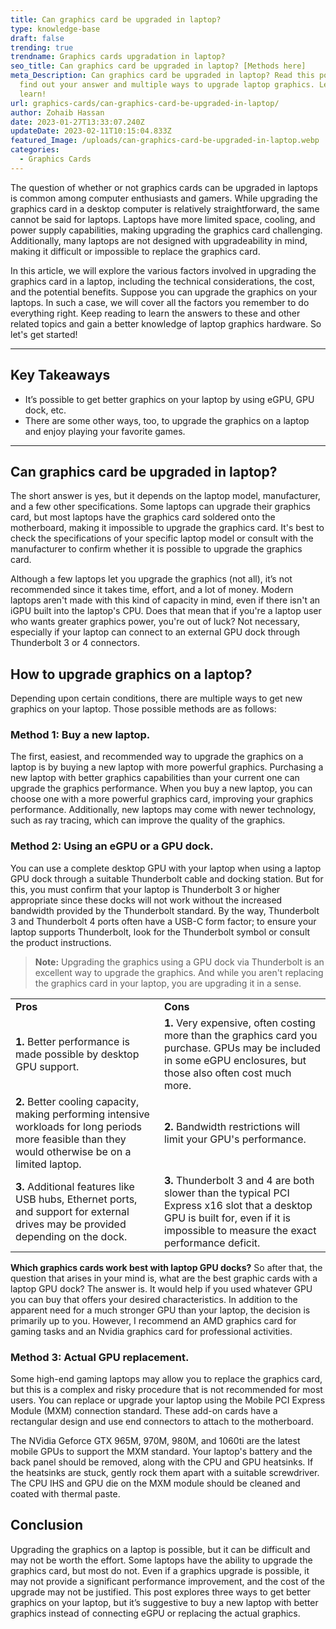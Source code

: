 ```yaml
---
title: Can graphics card be upgraded in laptop?
type: knowledge-base
draft: false
trending: true
trendname: Graphics cards upgradation in laptop?
seo_title: Can graphics card be upgraded in laptop? [Methods here]
meta_Description: Can graphics card be upgraded in laptop? Read this post to
  find out your answer and multiple ways to upgrade laptop graphics. Let’s
  learn!
url: graphics-cards/can-graphics-card-be-upgraded-in-laptop/
author: Zohaib Hassan
date: 2023-01-27T13:33:07.240Z
updateDate: 2023-02-11T10:15:04.833Z
featured_Image: /uploads/can-graphics-card-be-upgraded-in-laptop.webp
categories:
  - Graphics Cards
---
```

The question of whether or not graphics cards can be upgraded in laptops is common among computer enthusiasts and gamers. While upgrading the graphics card in a desktop computer is relatively straightforward, the same cannot be said for laptops. Laptops have more limited space, cooling, and power supply capabilities, making upgrading the graphics card challenging. Additionally, many laptops are not designed with upgradeability in mind, making it difficult or impossible to replace the graphics card.

In this article, we will explore the various factors involved in upgrading the graphics card in a laptop, including the technical considerations, the cost, and the potential benefits. Suppose you can upgrade the graphics on your laptops. In such a case, we will cover all the factors you remember to do everything right. Keep reading to learn the answers to these and other related topics and gain a better knowledge of laptop graphics hardware. So let's get started!

- - -

## Key Takeaways

* It’s possible to get better graphics on your laptop by using eGPU, GPU dock, etc.
* There are some other ways, too, to upgrade the graphics on a laptop and enjoy playing your favorite games.

- - -

## Can graphics card be upgraded in laptop?

The short answer is yes, but it depends on the laptop model, manufacturer, and a few other specifications. Some laptops can upgrade their graphics card, but most laptops have the graphics card soldered onto the motherboard, making it impossible to upgrade the graphics card. It's best to check the specifications of your specific laptop model or consult with the manufacturer to confirm whether it is possible to upgrade the graphics card.

Although a few laptops let you upgrade the graphics (not all), it’s not recommended since it takes time, effort, and a lot of money. Modern laptops aren't made with this kind of capacity in mind, even if there isn't an iGPU built into the laptop's CPU. Does that mean that if you're a laptop user who wants greater graphics power, you're out of luck? Not necessary, especially if your laptop can connect to an external GPU dock through Thunderbolt 3 or 4 connectors.

## How to upgrade graphics on a laptop?

Depending upon certain conditions, there are multiple ways to get new graphics on your laptop. Those possible methods are as follows: 

### Method 1: Buy a new laptop.

The first, easiest, and recommended way to upgrade the graphics on a laptop is by buying a new laptop with more powerful graphics. Purchasing a new laptop with better graphics capabilities than your current one can upgrade the graphics performance. When you buy a new laptop, you can choose one with a more powerful graphics card, improving your graphics performance. Additionally, new laptops may come with newer technology, such as ray tracing, which can improve the quality of the graphics. 

### Method 2: Using an eGPU or a GPU dock.

You can use a complete desktop GPU with your laptop when using a laptop GPU dock through a suitable Thunderbolt cable and docking station. But for this, you must confirm that your laptop is Thunderbolt 3 or higher appropriate since these docks will not work without the increased bandwidth provided by the Thunderbolt standard. By the way, Thunderbolt 3 and Thunderbolt 4 ports often have a USB-C form factor; to ensure your laptop supports Thunderbolt, look for the Thunderbolt symbol or consult the product instructions.

> **Note:** Upgrading the graphics using a GPU dock via Thunderbolt is an excellent way to upgrade the graphics. And while you aren't replacing the graphics card in your laptop, you are upgrading it in a sense.

|                                                                                                                                                        |                                                                                                                                                                                      |
| ------------------------------------------------------------------------------------------------------------------------------------------------------ | ------------------------------------------------------------------------------------------------------------------------------------------------------------------------------------ |
| **Pros**                                                                                                                                               | **Cons**                                                                                                                                                                             |
| **1.** Better performance is made possible by desktop GPU support.                                                                                     | **1.** Very expensive, often costing more than the graphics card you purchase. GPUs may be included in some eGPU enclosures, but those also often cost much more.                    |
| **2.** Better cooling capacity, making performing intensive workloads for long periods more feasible than they would otherwise be on a limited laptop. | **2.** Bandwidth restrictions will limit your GPU's performance.                                                                                                                     |
| **3.** Additional features like USB hubs, Ethernet ports, and support for external drives may be provided depending on the dock.                       | **3.** Thunderbolt 3 and 4 are both slower than the typical PCI Express x16 slot that a desktop GPU is built for, even if it is impossible to measure the exact performance deficit. |

**Which graphics cards work best with laptop GPU docks?** So after that, the question that arises in your mind is, what are the best graphic cards with a laptop GPU dock? The answer is. It would help if you used whatever GPU you can buy that offers your desired characteristics. In addition to the apparent need for a much stronger GPU than your laptop, the decision is primarily up to you. However, I recommend an AMD graphics card for gaming tasks and an Nvidia graphics card for professional activities.

### Method 3: Actual GPU replacement.

Some high-end gaming laptops may allow you to replace the graphics card, but this is a complex and risky procedure that is not recommended for most users. You can replace or upgrade your laptop using the Mobile PCI Express Module (MXM) connection standard. These add-on cards have a rectangular design and use end connectors to attach to the motherboard.

The NVidia Geforce GTX 965M, 970M, 980M, and 1060ti are the latest mobile GPUs to support the MXM standard. Your laptop's battery and the back panel should be removed, along with the CPU and GPU heatsinks. If the heatsinks are stuck, gently rock them apart with a suitable screwdriver. The CPU IHS and GPU die on the MXM module should be cleaned and coated with thermal paste.

## Conclusion

Upgrading the graphics on a laptop is possible, but it can be difficult and may not be worth the effort. Some laptops have the ability to upgrade the graphics card, but most do not. Even if a graphics upgrade is possible, it may not provide a significant performance improvement, and the cost of the upgrade may not be justified. This post explores three ways to get better graphics on your laptop, but it’s suggestive to buy a new laptop with better graphics instead of connecting eGPU or replacing the actual graphics.